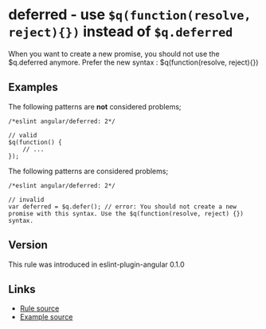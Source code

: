 <!-- WARNING: Generated documentation. Edit docs and examples in the rule and examples file ('rules/deferred.js', 'examples/deferred.js'). -->

# deferred - use `$q(function(resolve, reject){})` instead of `$q.deferred`

When you want to create a new promise, you should not use the $q.deferred anymore.
Prefer the new syntax : $q(function(resolve, reject){})

## Examples

The following patterns are **not** considered problems;

    /*eslint angular/deferred: 2*/

    // valid
    $q(function() {
        // ...
    });

The following patterns are considered problems;

    /*eslint angular/deferred: 2*/

    // invalid
    var deferred = $q.defer(); // error: You should not create a new promise with this syntax. Use the $q(function(resolve, reject) {}) syntax.

## Version

This rule was introduced in eslint-plugin-angular 0.1.0

## Links

* [Rule source](../rules/deferred.js)
* [Example source](../examples/deferred.js)
